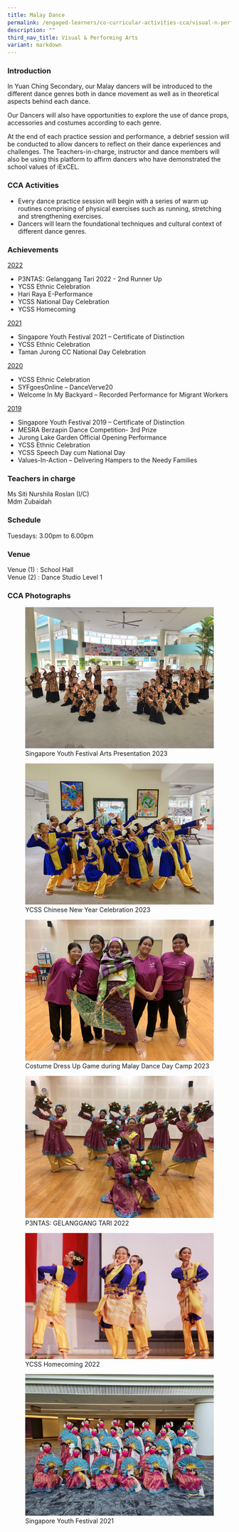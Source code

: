 ```yaml
---
title: Malay Dance
permalink: /engaged-learners/co-curricular-activities-cca/visual-n-performing-arts/malay-dance/
description: ""
third_nav_title: Visual & Performing Arts
variant: markdown
---
```

### Introduction

In Yuan Ching Secondary, our Malay dancers will be introduced to the different dance genres both in dance movement as well as in theoretical aspects behind each dance.

Our Dancers will also have opportunities to explore the use of dance props, accessories and costumes according to each genre.

At the end of each practice session and performance, a debrief session will be conducted to allow dancers to reflect on their dance experiences and challenges. The Teachers-in-charge, instructor and dance members will also be using this platform to affirm dancers who have demonstrated the school values of iExCEL.

### CCA Activities

*   Every dance practice session will begin with a series of warm up routines comprising of physical exercises such as running, stretching and strengthening exercises.
*   Dancers will learn the foundational techniques and cultural context of different dance genres.

### Achievements

<u> 2022 </u>
*   P3NTAS: Gelanggang Tari 2022 - 2nd Runner Up
*   YCSS Ethnic Celebration
*   Hari Raya E-Performance
*   YCSS National Day Celebration
*   YCSS Homecoming

<u> 2021 </u>
*   Singapore Youth Festival 2021 – Certificate of Distinction
*   YCSS Ethnic Celebration
*   Taman Jurong CC National Day Celebration

<u> 2020 </u>
*   YCSS Ethnic Celebration
*   SYFgoesOnline – DanceVerve20
*   Welcome In My Backyard – Recorded Performance for Migrant Workers

<u> 2019 </u>
*   Singapore Youth Festival 2019 – Certificate of Distinction
*   MESRA Berzapin Dance Competition- 3rd Prize
*   Jurong Lake Garden Official Opening Performance
*   YCSS Ethnic Celebration
*   YCSS Speech Day cum National Day
*   Values-In-Action – Delivering Hampers to the Needy Families

### Teachers in charge

Ms Siti Nurshila Roslan (I/C) <br>
Mdm Zubaidah

### Schedule

Tuesdays: 3.00pm to 6.00pm<br>

### Venue

Venue (1) : School Hall <br>
Venue (2) : Dance Studio Level 1 <br>

### CCA Photographs

<figure>  
<img src="/images/01%20syf%20malay%20dance%202023.jpg"> 
<figcaption> Singapore Youth Festival Arts Presentation 2023 </figcaption>  
</figure>

<figure>  
<img src="/images/02%20ycss%20cny%20celebration%202023.jpg"> 
<figcaption> YCSS Chinese New Year Celebration 2023 </figcaption>  
</figure>

<figure>  
<img src="/images/malay%20dance%20costume%20dress%20up.jpg"> 
<figcaption> Costume Dress Up Game during Malay Dance Day Camp 2023 </figcaption>  
</figure>

<figure>  
<img src="/images/P3NTAS%20Gelanggang%20Tari%202022.jpg"> 
<figcaption> P3NTAS: GELANGGANG TARI 2022 </figcaption>  
</figure>

<figure>  
<img src="/images/YCSS%20Homecoming%202022.jpg"> 
<figcaption> YCSS Homecoming 2022 </figcaption>  
</figure>


<figure>  
<img src="/images/Singapore%20Youth%20Festival%202021.jpg"> 
<figcaption> Singapore Youth Festival 2021 </figcaption>  
</figure>